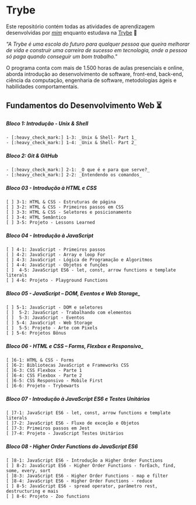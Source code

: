 # Trybe

Este repositório contém todas as atividades de aprendizagem desenvolvidas por _[mim](https://github.com/nascimento-rafael)_ enquanto estudava na [Trybe](https://www.betrybe.com/) :rocket:

_"A Trybe é uma escola do futuro para qualquer pessoa que queira melhorar de vida e construir uma carreira de sucesso em tecnologia, onde a pessoa só paga quando conseguir um bom trabalho."_

O programa conta com mais de 1.500 horas de aulas presenciais e online, aborda introdução ao desenvolvimento de software, front-end, back-end, ciência da computação, engenharia de software, metodologias ágeis e habilidades comportamentais.

## Fundamentos do Desenvolvimento Web :hourglass_flowing_sand:

##### Bloco 1: Introdução - Unix & Shell

    - [:heavy_check_mark:] 1-3: _Unix & Shell- Part 1_
    - [:heavy_check_mark:] 1-4: _Unix & Shell- Part 2_

##### Bloco 2: Git & GitHub

    - [:heavy_check_mark:] 2-1: _O que é e para que serve?_
    - [:heavy_check_mark:] 2-2: _Entendendo os comandos_


##### Bloco 03 - Introdução à HTML e CSS
    [ ] 3-1: HTML & CSS - Estruturas de página
    [ ] 3-2: HTML & CSS - Primeiros passos em CSS
    [ ] 3-3: HTML & CSS - Seletores e posicionamento
    [ ] 3-4: HTML Semântico
    [ ] 3-5: Projeto - Lessons Learned

##### Bloco 04 - Introdução à JavaScript
    [ ] 4-1: JavaScript - Primeiros passos
    [ ] 4-2: JavaScript - Array e loop For
    [ ] 4-3: JavaScript - Lógica de Programação e Algoritmos
    [ ] 4-4: JavaScript - Objetos e funções
    [ ]  4-5: JavaScript ES6 - let, const, arrow functions e template literals
    [ ] 4-6: Projeto - Playground Functions
    
##### Bloco 05 - JavaScript – DOM, Eventos e Web Storage_
    [ ] 5-1: JavaScript - DOM e seletores
    [ ]  5-2: JavaScript - Trabalhando com elementos
    [ ]  5-3: JavaScript - Eventos
    [ ] 5-4: JavaScript - Web Storage
    [ ]  5-5: Projeto - Arte com Pixels
    [ ] 5-6: Projetos Bônus

##### Bloco 06 - HTML e CSS – Forms, Flexbox e Responsivo_
    [ ]6-1: HTML & CSS - Forms
    [ ]6-2: Bibliotecas JavaScript e Frameworks CSS
    [ ]6-3: CSS Flexbox - Parte 1
    [ ]6-4: CSS Flexbox - Parte 2
    [ ]6-5: CSS Responsivo - Mobile First
    [ ]6-6: Projeto - Trybewarts

##### Bloco 07 - Introdução à JavaScript ES6 e Testes Unitários
    [ ]7-1: JavaScript ES6 - let, const, arrow functions e template literals
    [ ]7-2: JavaScript ES6 - Fluxo de exceção e Objetos
    [ ]7-3: Primeiros passos em Jest
    [ ]7-4: Projeto - JavaScript Testes Unitários

##### Bloco 08 - Higher Order Functions do JavaScript ES6
    [ ]8-1: JavaScript ES6 - Introdução a Higher Order Functions
    [ ] 8-2: JavaScript ES6 - Higher Order Functions - forEach, find, some, every, sort
    [ ]8-3: JavaScript ES6 - Higher Order Functions - map e filter
    [ ]8-4: JavaScript ES6 - Higher Order Functions - reduce
    [ ] 8-5: JavaScript ES6 - spread operator, parâmetro rest, destructuring e mais
    [ ] 8-6: Projeto - Zoo functions

